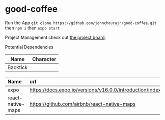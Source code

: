 # good-coffee

Run the App
`git clone https://github.com/johnchourajr/good-coffee.git` then `npm i` then `expo start`

Project Management
check out [the project board](https://github.com/johnchourajr/good-coffee/projects/1).

Potential Dependencies

| Name     | Character |
| ---      | ---       |
| Backtick |           |


| Name | url | Tested | Implemented |
| :--- | :--- | :--- | :--- |
| expo | https://docs.expo.io/versions/v16.0.0/introduction/index.html | ✓ | ✓ |
| react-native-maps | https://github.com/airbnb/react-native-maps | ✗ | ✗ |
